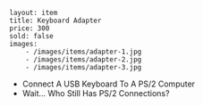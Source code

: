 ```
layout: item
title: Keyboard Adapter
price: 300
sold: false
images:
    - /images/items/adapter-1.jpg
    - /images/items/adapter-2.jpg
    - /images/items/adapter-3.jpg
```

* Connect A USB Keyboard To A PS/2 Computer
* Wait... Who Still Has PS/2 Connections?
